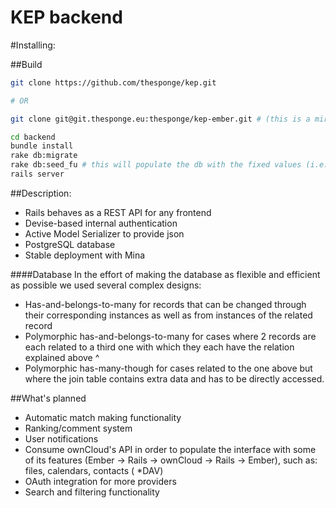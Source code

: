 KEP backend
===========

#Installing:

##Build
```bash
git clone https://github.com/thesponge/kep.git

# OR

git clone git@git.thesponge.eu:thesponge/kep-ember.git # (this is a mirror)
```

```bash
cd backend
bundle install
rake db:migrate
rake db:seed_fu # this will populate the db with the fixed values (i.e. dropdown menu options)
rails server
```


##Description:
  * Rails behaves as a REST API for any frontend
  * Devise-based internal authentication
  * Active Model Serializer to provide json  
  * PostgreSQL database
  * Stable deployment with Mina

####Database
  In the effort of making the database as flexible and efficient as possible we used several complex designs:
  * Has-and-belongs-to-many for records that can be changed through their corresponding instances as well as from instances of the related record
  * Polymorphic has-and-belongs-to-many for cases where 2 records are each related to a third one with which they each have the relation explained above ^
  * Polymorphic has-many-though for cases related to the one above but where the join table contains extra data and has to be directly accessed.

##What's planned
  * Automatic match making functionality
  * Ranking/comment system
  * User notifications
  * Consume ownCloud's API in order to populate the interface with some of its features (Ember -> Rails -> ownCloud -> Rails -> Ember), such as: files, calendars, contacts ( *DAV)
  * OAuth integration for more providers
  * Search and filtering functionality  
